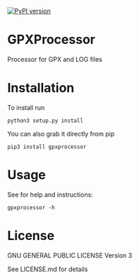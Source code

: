 [![PyPI version](https://badge.fury.io/py/gpxprocessor.svg)](https://badge.fury.io/py/gpxprocessor)
# GPXProcessor
Processor for GPX and LOG files
# Installation
To install run

`python3 setup.py install`


You can also grab it directly from pip

`pip3 install gpxprocessor`
# Usage
See for help and instructions:

`gpxprocessor -h`
# License
GNU GENERAL PUBLIC LICENSE Version 3

See LICENSE.md for details
